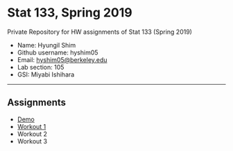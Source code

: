 # Stat 133, Spring 2019

Private Repository for HW assignments of Stat 133 (Spring 2019)

- Name: Hyungil Shim
- Github username: hyshim05
- Email: hyshim05@berkeley.edu
- Lab section: 105
- GSI: Miyabi Ishihara

-----

## Assignments

- [Demo](demo)
- [Workout 1](workout1)
- Workout 2
- Workout 3


